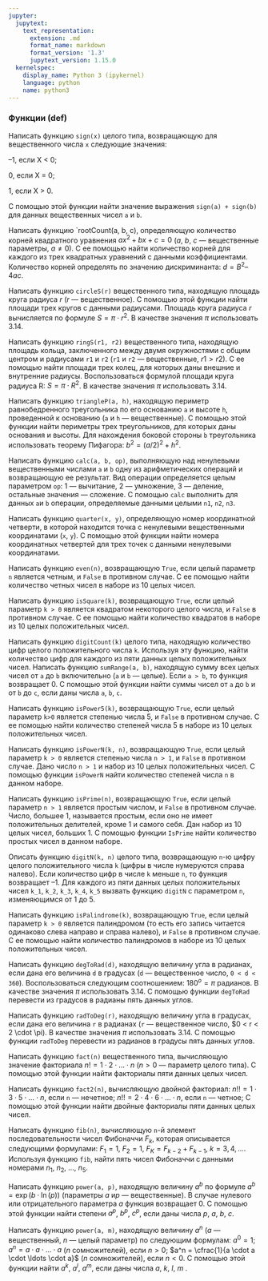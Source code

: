 ```yaml
---
jupyter:
  jupytext:
    text_representation:
      extension: .md
      format_name: markdown
      format_version: '1.3'
      jupytext_version: 1.15.0
  kernelspec:
    display_name: Python 3 (ipykernel)
    language: python
    name: python3
---
```


### Функции (def)


Написать функцию `sign(x)` целого типа, возвращающую для вещественного числа `x`
следующие значения:

–1, если X < 0;

0, если X = 0;

1, если X > 0.

С помощью этой функции найти значение выражения `sign(a) + sign(b)` для
данных вещественных чисел `a` и `b`.


Написать функцию `rootCount(a, b, c), определяющую количество корней квадратного
уравнения $a x^2 + bx + c = 0$ ($a$, $b$, $c$ — вещественные параметры, $a \neq 0$).
С ее помощью найти количество корней для каждого из трех квадратных уравнений
с данными коэффициентами.
Количество корней определять по значению дискриминанта:
$d = B^2 – 4ac$.


Написать функцию `circleS(r)` вещественного типа, находящую площадь круга
радиуса $r$ ($r$ — вещественное).
С помощью этой функции найти площади трех кругов с данными радиусами.
Площадь круга радиуса $r$ вычисляется по формуле $S = \pi \cdot r^2$.
В качестве значения $\pi$ использовать 3.14.


Написать функцию `ringS(r1, r2)` вещественного типа, находящую площадь кольца,
заключенного между двумя окружностями с общим центром и радиусами `r1` и `r2`
(`r1` и `r2` — вещественные, $r1 > r2$).
С ее помощью найти площади трех колец, для которых даны внешние и
внутренние радиусы.
Воспользоваться формулой площади круга радиуса R: $S = \pi \cdot R^2$.
В качестве значения $\pi$ использовать 3.14.


Написать функцию `triangleP(a, h)`, находящую периметр равнобедренного
треугольника по его основанию `a` и высоте `h`, проведенной к основанию
(`a` и `h` — вещественные).
С помощью этой функции найти периметры трех треугольников, для которых даны
основания и высоты.
Для нахождения боковой стороны `b` треугольника использовать теорему Пифагора:
$b^2 = (a/2)^2 + h^2$.


Написать функцию `calc(a, b, op)`, выполняющую над ненулевыми вещественными
числами `a` и `b` одну из арифметических операций и возвращающую ее результат.
Вид операции определяется целым параметром  `op`:
1 — вычитание, 2 — умножение, 3 — деление, остальные значения — сложение.
С помощью `calc` выполнить для данных `a`и `b` операции, определяемые данными
целыми `n1`, `n2`, `n3`.


Написать функцию `quarter(x, y)`, определяющую номер координатной четверти,
в которой находится точка с ненулевыми вещественными координатами (`x`, `y`).
С помощью этой функции найти номера координатных четвертей для трех точек
с данными ненулевыми координатами.


Написать функцию `even(n)`, возвращающую `True`, если целый параметр `n`
является четным, и `False` в противном случае.
С ее помощью найти количество четных чисел в наборе из 10 целых чисел.


Написать функцию `isSquare(k)`, возвращающую `True`, если целый параметр
`k > 0` является квадратом некоторого целого числа, и `False` в противном
случае.
С ее помощью найти количество квадратов в наборе из 10 целых положительных
чисел.


Написать функцию `digitCount(k)` целого типа, находящую количество
цифр целого положительного числа `k`.
Используя эту функцию, найти количество цифр для каждого из пяти данных целых
положительных чисел.
Написать функцию `sumRange(a, b)`, находящую сумму всех целых чисел от
`a` до `b` включительно (`a` и `b` — целые).
Если `a > b`, то функция возвращает 0.
С помощью этой функции найти суммы чисел от `a` до `b` и от `b` до `c`,
если даны числа `a`, `b`, `c`.


Написать функцию `isPower5(k)`, возвращающую `True`,
если целый параметр `k>0` является степенью числа 5, и `False`
в противном случае.
С ее помощью найти количество степеней числа 5 в наборе из
10 целых положительных чисел.


Написать функцию `isPowerN(k, n)`, возвращающую
`True`, если целый параметр `k > 0` является степенью числа `n > 1`, и `False`
в противном случае.
Дано число `n > 1` и набор из 10 целых положительных чисел.
С помощью функции `isPowerN` найти количество степеней числа `n`
в данном наборе.


Написать функцию `isPrime(n)`, возвращающую `True`,
если целый параметр `n > 1` является простым числом, и `False` в противном
случае.
Число, большее 1, называется простым, если оно не имеет положительных
делителей, кроме 1 и самого себя.
Дан набор из 10 целых чисел, больших 1.
С помощью функции `IsPrime` найти количество простых чисел в данном наборе.


Описать функцию `digitN(k, n)` целого типа, возвращающую `n`-ю цифру целого
положительного числа `k` (цифры в числе нумеруются справа налево).
Если количество цифр в числе `k` меньше `n`, то функция возвращает –1.
Для каждого из пяти данных целых положительных чисел `k_1`, `k_2`, `k_3`, `k_4`, `k_5`
вызвать функцию `digitN` с параметром `n`, изменяющимся от 1 до 5.


Написать функцию `isPalindrome(k)`, возвращающую `True`, если целый
параметр `k > 0` является палиндромом (то есть его запись читается одинаково
слева направо и справа налево), и `False` в противном случае.
С ее помощью найти количество палиндромов в наборе из 10 целых положительных
чисел.


Написать функцию `degToRad(d)`, находящую величину угла в радианах, если дана
его величина `d` в градусах (`d` — вещественное число, `0 < d < 360`).
Воспользоваться следующим соотношением: $180^o = \pi$  радианов.
В качестве значения $\pi$ использовать 3.14.
С помощью функции `degToRad` перевести из градусов в радианы пять данных углов.


Написать функцию `radToDeg(r)`, находящую величину угла в градусах, если дана
его величина `r` в радианах (`r` — вещественное число, $0 < r < 2 \cdot \pi).
В качестве значения $\pi$ использовать 3.14.
С помощью функции `radToDeg` перевести из радианов в градусы пять данных углов.


Написать функцию `fact(n)` вещественного типа, вычисляющую значение факториала
$n! = 1\cdot 2\cdot \ldots \cdot n$ ($n > 0$ — параметр целого типа).
С помощью этой  функции найти факториалы пяти данных целых чисел.


Написать функцию `fact2(n)`, вычисляющую двойной факториал:
$n!! = 1\cdot 3 \cdot 5 \cdot \ldots \cdot n$, если `n` — нечетное;
$n!! = 2\cdot 4 \cdot 6 \cdot \ldots \cdot n$, если `n` — четное;
С помощью этой функции найти двойные факториалы пяти данных целых чисел.


Написать функцию `fib(n)`, вычисляющую `n`-й элемент последовательности чисел
Фибоначчи $F_k$, которая описывается следующими формулами:
$F_1 = 1$,
$F_2 = 1$,
$F_K = F_{k-2} + F_{k-1}$,
$k = 3, 4, \ldots$.
Используя функцию `fib`, найти пять чисел Фибоначчи с данными номерами
$n_1$, $n_2$, ..., $n_5$.


Написать функцию `power(a, p)`, находящую величину $a^b$ по формуле
$a^b = \exp(b·\ln(p))$ (параметры $a$ и$p$ — вещественные).
В случае нулевого или отрицательного параметра $a$ функция возвращает 0.
С помощью этой функции найти степени $a^p$, $b^p$, $c^p$,
если даны числа $p$, $a$, $b$, $c$.


Написать функцию `power(a, m)`, находящую величину $a^n$ ($a$ — вещественный,
$n$ — целый параметр) по следующим формулам:
$a^0 = 1$;
$a^n = a \cdot a \cdot \ldots \cdot a$ ($n$ сомножителей), если $n>0$;
$a^n = \cfrac{1}{a \cdot a \cdot \ldots \cdot a}$ ($n$ сомножителей),
если $n<0$.
С помощью этой функции найти $a^k$, $a^l$, $a^m$,
если даны числа $a$, $k$, $l$, $m$
.
